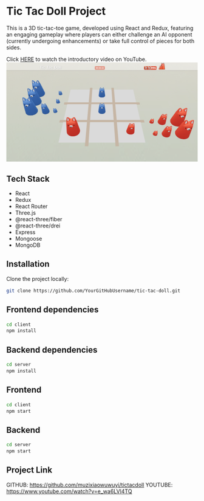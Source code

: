 # Tic Tac Doll Project

This is a 3D tic-tac-toe game, developed using React and Redux, featuring an engaging gameplay where players can either challenge an AI opponent (currently undergoing enhancements) or take full control of pieces for both sides.

Click [HERE](http://www.youtube.com/watch?v=ZCWxmSYVd-Q?si=6vqRBIyPIrMIbpU1 "Tic-Tac-Doll") to watch the introductory video on YouTube.
[![Intro of Tic Tac Doll](https://github.com/muzixiaowuwuyi/tictacdoll/blob/main/client/public/tic-tac-doll.png)](http://www.youtube.com/watch?v=ZCWxmSYVd-Q?si=6vqRBIyPIrMIbpU1 "Tic-Tac-Doll")




## Tech Stack

- React
- Redux
- React Router
- Three.js
- @react-three/fiber
- @react-three/drei
- Express
- Mongoose
- MongoDB

## Installation

Clone the project locally:

```bash
git clone https://github.com/YourGitHubUsername/tic-tac-doll.git
```

## Frontend dependencies
```bash
cd client
npm install
```
## Backend dependencies
```bash
cd server
npm install
```
## Frontend
```bash
cd client
npm start
```
## Backend
```bash
cd server
npm start
```
## Project Link

GITHUB: https://github.com/muzixiaowuwuyi/tictacdoll
YOUTUBE: https://www.youtube.com/watch?v=e_wa6LVl4TQ
